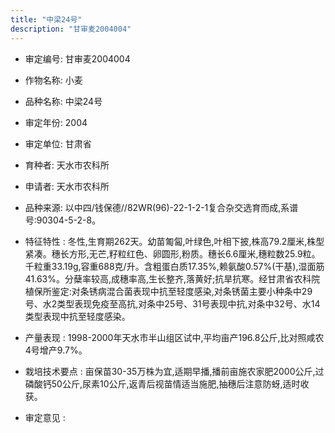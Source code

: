 ```yaml
---
title: "中梁24号"
description: "甘审麦2004004"
---
```

* 审定编号:  甘审麦2004004

*  作物名称:  小麦

*  品种名称:  中梁24号

*  审定年份:  2004

*  审定单位:  甘肃省

* 育种者:  天水市农科所

*  申请者:  天水市农科所

*  品种来源:  以中四/钱保德//82WR(96)-22-1-2-1复合杂交选育而成,系谱号:90304-5-2-8。

*  特征特性 : 
冬性,生育期262天。幼苗匍匐,叶绿色,叶相下披,株高79.2厘米,株型紧凑。穗长方形,无芒,籽粒红色、卵圆形,粉质。穗长6.6厘米,穗粒数25.9粒。千粒重33.19g,容重688克/升。含粗蛋白质17.35%,赖氨酸0.57%(干基),湿面筋41.63%。分蘖率较高,成穗率高,生长整齐,落黄好;抗旱抗寒。经甘肃省农科院植保所鉴定:对条锈病混合菌表现中抗至轻度感染,对条锈菌主要小种条中29号、水2类型表现免疫至高抗,对条中25号、31号表现中抗,对条中32号、水14类型表现中抗至轻度感染。
 
*  产量表现 : 
1998-2000年天水市半山组区试中,平均亩产196.8公斤,比对照咸农4号增产9.7%。

*  栽培技术要点 : 
亩保苗30-35万株为宜,适期早播,播前亩施农家肥2000公斤,过磷酸钙50公斤,尿素10公斤,返青后视苗情适当施肥,抽穗后注意防蚜,适时收获。

*  审定意见 : 

